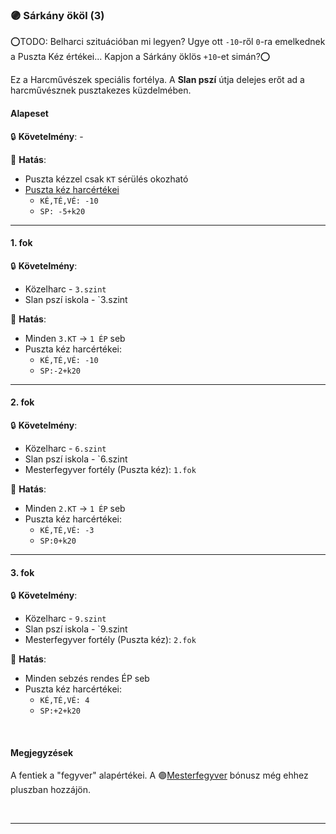 ### 🟣 Sárkány ököl (3)

⭕TODO: Belharci szituációban mi legyen? Ugye ott `-10`-ről `0`-ra emelkednek a Puszta Kéz értékei... Kapjon a Sárkány öklös `+10`-et simán?⭕

Ez a Harcművészek speciális fortélya. A **Slan pszí** útja delejes erőt ad a harcművésznek pusztakezes küzdelmében.
#### Alapeset

🔒 **Követelmény**:  -

🌟 **Hatás**:
- Puszta kézzel csak `KT` sérülés okozható
- [Puszta kéz harcértékei](../064_01_harci_helyzetek.md#harc-puszta-k%C3%A9zzel)
  - `KÉ,TÉ,VÉ: -10`
  - `SP: -5+k20`

---
#### 1. fok

🔒 **Követelmény**:
- Közelharc - `3.szint`
- Slan pszí iskola - `3.szint


🌟 **Hatás**:
- Minden `3.KT` → `1 ÉP` seb
- Puszta kéz harcértékei:
  - `KÉ,TÉ,VÉ: -10`
  - `SP:-2+k20`

---
#### 2. fok

🔒 **Követelmény**:
- Közelharc - `6.szint`
- Slan pszí iskola - `6.szint
- Mesterfegyver fortély (Puszta kéz): `1.fok`


🌟 **Hatás**:
- Minden `2.KT` → `1 ÉP` seb
- Puszta kéz harcértékei:
  - `KÉ,TÉ,VÉ: -3`
  - `SP:0+k20`

---
#### 3. fok

🔒 **Követelmény**:
- Közelharc - `9.szint`
- Slan pszí iskola - `9.szint
- Mesterfegyver fortély (Puszta kéz): `2.fok`


🌟 **Hatás**:
- Minden sebzés rendes ÉP seb
- Puszta kéz harcértékei:
  - `KÉ,TÉ,VÉ: 4`
  - `SP:+2+k20`


<br />

#### Megjegyzések

 A fentiek a "fegyver" alapértékei. A 🟣[Mesterfegyver](mesterfegyver.md) bónusz még ehhez pluszban hozzájön.

<br />

---
